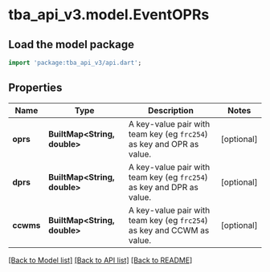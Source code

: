 # tba_api_v3.model.EventOPRs

## Load the model package
```dart
import 'package:tba_api_v3/api.dart';
```

## Properties
Name | Type | Description | Notes
------------ | ------------- | ------------- | -------------
**oprs** | **BuiltMap&lt;String, double&gt;** | A key-value pair with team key (eg `frc254`) as key and OPR as value. | [optional] 
**dprs** | **BuiltMap&lt;String, double&gt;** | A key-value pair with team key (eg `frc254`) as key and DPR as value. | [optional] 
**ccwms** | **BuiltMap&lt;String, double&gt;** | A key-value pair with team key (eg `frc254`) as key and CCWM as value. | [optional] 

[[Back to Model list]](../README.md#documentation-for-models) [[Back to API list]](../README.md#documentation-for-api-endpoints) [[Back to README]](../README.md)



